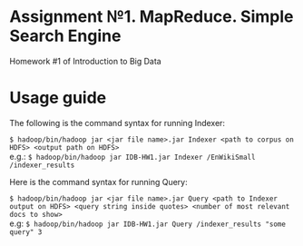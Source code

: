 # Assignment №1. MapReduce. Simple Search Engine
Homework #1 of Introduction to Big Data
# Usage guide
The following is the command syntax for running Indexer:

```$ hadoop/bin/hadoop jar <jar file name>.jar Indexer <path to corpus on HDFS> <output path on HDFS>```  
e.g.: ```$ hadoop/bin/hadoop jar IDB-HW1.jar Indexer /EnWikiSmall /indexer_results```

Here is the command syntax for running Query:

```$ hadoop/bin/hadoop jar <jar file name>.jar Query <path to Indexer output on HDFS> <query string inside quotes> <number of most relevant docs to show>```  
e.g: ```$ hadoop/bin/hadoop jar IDB-HW1.jar Query /indexer_results "some query" 3```
